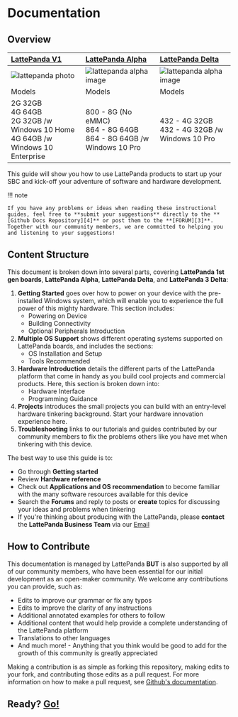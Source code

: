 # Documentation

## Overview

| [LattePanda V1][1]                               | [LattePanda Alpha][2]                         | [LattePanda Delta][6] |
| :--------------------------------------- | :--------------------------------------- | :--------------------------------------- |
| ![lattepanda photo](/assets/images/lattepanda_photo_900x600.jpg) | ![lattepanda alpha image](/assets/images/lattepanda_alpha_photo_900x600.jpg) | ![lattepanda alpha image](/assets/images/lattepanda_alpha_photo_900x600.jpg) |![lattepanda alpha image](/assets/images/lattepanda_alpha_photo_900x600.jpg) |
| Models                                   | Models                                   | Models                                   |
| 2G 32GB<br />4G 64GB<br />2G 32GB /w Windows 10 Home<br />4G 64GB /w Windows 10 Enterprise<br /> | 800 - 8G (No eMMC)<br />864 - 8G 64GB<br />864 - 8G 64GB /w Windows 10 Pro<br /> | 432 - 4G 32GB<br />432 - 4G 32GB /w Windows 10 Pro<br /> |

[1]: /content/1st_edition/power_on.md
[2]: /content/alpha_edition/get_started.md
[6]: /content/delta_edition/get_started.md

This guide will show you how to use LattePanda products to start up your SBC and kick-off your adventure of software and hardware development.


!!! note

    If you have any problems or ideas when reading these instructional guides, feel free to **submit your suggestions** directly to the **[Github Docs Repository][4]** or post them to the **[FORUM][3]**. Together with our community members, we are committed to helping you and listening to your suggestions!

[3]: https://www.lattepanda.com/forum
[4]: https://github.com/LattePandaTeam/Docs

## Content Structure
This document is broken down into several parts, covering **LattePanda 1st gen boards**, **LattePanda Alpha**, **LattePanda Delta**, and **LattePanda 3 Delta**:


1. **Getting Started** goes over how to power on your device with the pre-installed Windows system, which will enable you to experience the full power of this mighty hardware. This section includes:
    * Powering on Device
    * Building Connectivity
    * Optional Peripherals Introduction
2. **Multiple OS Support** shows different operating systems supported on LattePanda boards, and includes the sections:
    * OS Installation and Setup
    * Tools Recommended
3. **Hardware Introduction** details the different parts of the LattePanda platform that come in handy as you build cool projects and commercial products. Here, this section is broken down into: 
    * Hardware Interface
    * Programming Guidance
4. **Projects** introduces the small projects you can build with an entry-level hardware tinkering background. Start your hardware innovation experience here.
5. **Troubleshooting** links to our tutorials and guides contributed by our community members to fix the problems others like you have met when tinkering with this device.


The best way to use this guide is to:

* Go through **Getting started**
* Review **Hardware reference**
* Check out **Applications and OS recommendation** to become familiar with the many software resources available for this device
* Search the **Forums** and reply to posts or **create** topics for discussing your ideas and problems when tinkering
* If you're thinking about producing with the LattePanda, please **contact** the **LattePanda Business Team** via our [Email](mailto:lattepanda@outlook.com)

## How to Contribute

This documentation is managed by LattePanda **BUT** is also supported by all of our community members, who have been essential for our initial development as an open-maker community. We welcome any contributions you can provide, such as:

- Edits to improve our grammar or fix any typos
- Edits to improve the clarity of any instructions
- Additional annotated examples for others to follow
- Additional content that would help provide a complete understanding of the LattePanda platform
- Translations to other languages
- And much more! - Anything that you think would be good to add for the growth of this community is greatly appreciated

Making a contribution is as simple as forking this repository, making edits to your fork, and contributing those edits as a pull request. For more information on how to make a pull request, see [Github's documentation](https://help.github.com/articles/using-pull-requests/).


## Ready?  [Go!][5]
[5]: /content/1st_edition/power_on.md
